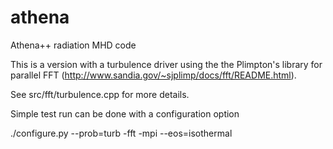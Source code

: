 athena
======

Athena++ radiation MHD code

This is a version with a turbulence driver using the the Plimpton's library for parallel FFT (http://www.sandia.gov/~sjplimp/docs/fft/README.html).

See src/fft/turbulence.cpp for more details.

Simple test run can be done with a configuration option

./configure.py --prob=turb -fft -mpi --eos=isothermal
